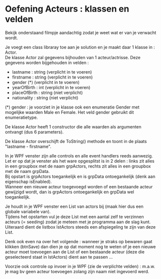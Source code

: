 # Oefening Acteurs : klassen en velden

Bekijk onderstaand filmpje aandachtig zodat je weet wat er van je verwacht wordt.  
  
Je voegt een class libraray toe aan je solution en je maakt daar 1 klasse in : Actor.  
De klasse Actor zal gegevens bijhouden van 1 acteur/actrisse.  Deze gegevens worden bijgehouden in velden :   
  * lastname : string (verplicht in te voeren)  
  * firstname : string (verplicht in te voeren) 
  * gender (*)   (verplicht in te voeren) 
  * yearOfBirth : int (verplicht in te voeren)  
  * placeOfBirth : string (niet verplicht)
  * nationality : string (niet verplicht)  

(*) gender : je voorziet in je klasse ook een enumeratie Gender met mogelijke waarden Male en Female.  Het veld gender gebruikt dit enumeratietype.  

De klasse Actor heeft 1 constructor die alle waarden als argumenten ontvangt (dus 6 parameters).

De klasse Actor overschijft de ToString() methode en toont in de plaats "lastname - firstname".


In je WPF venster zijn alle controls en alle event handlers reeds aanwezig.  
Let er op dat je venster als het ware opgesplitst is in 2 delen : links zit alles in een groupbox met de naam grpActors, rechts zit alles in een groupbox met de naam grpData.  
Bij opstart is grpActors toegankelijk en is grpData ontoegankelijk (denk aan eigenschap isEnabled).  
Wanneer een nieuwe acteur toegevoegd worden of een bestaande acteur gewijzigd wordt, dan is grpActors ontoegankelijk en grpData wel toegankelijk.  

Je houdt in je WPF venster een List van actors bij (maak hier dus een globale variabele van).  
Tijdens het opstarten vul je deze List met een aantal zelf te verzinnen acteurs (= seeding) zodat je meteen met je programma aan de slag kunt.  
Uiteraard dient de listbox lstActors steeds een afspiegeling te zijn van deze List.

Denk ook even na over het volgende : wanneer je straks op bewaren gaat klikken (btnSave) dan dien je op dat moment nog te weten of je een nieuwe acteur moet toevoegen aan de List of een bestaande acteur (deze die geselecteerd staat in lstActors) dient aan te passen ...   

Voorzie ook controle op invoer in je WPF (zie de verplichte velden) : m.a.w. je mag bv geen acteur toevoegen zolang zijn naam niet ingevoerd werd.




  
  
